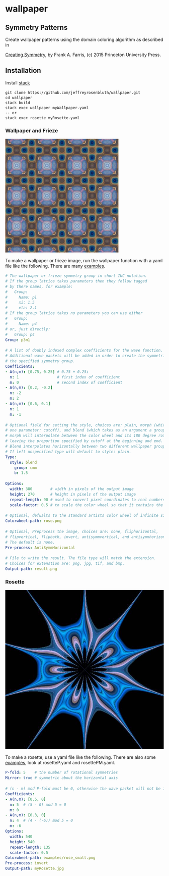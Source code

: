 # wallpaper
## Symmetry Patterns
Create wallpaper patterns using the domain coloring algorithm as described in

[Creating Symmetry], by Frank A. Farris, (c) 2015 Princeton University Press.

[Creating Symmetry]: https://www.amazon.com/Creating-Symmetry-Mathematics-Wallpaper-Patterns/dp/0691161739/ref=sr_1_1?ie=UTF8&qid=1495813829&sr=8-1&keywords=creating+symmetry

## Installation
Install [stack](https://docs.haskellstack.org/en/stable/README/)

```
git clone https://github.com/jeffreyrosenbluth/wallpaper.git
cd wallpaper
stack build
stack exec wallpaper myWallpaper.yaml
-- or
stack exec rosette myRosette.yaml
```

### Wallpaper and Frieze
![example](https://github.com/jeffreyrosenbluth/wallpaper/blob/master/examples/readme.png)

To make a wallpaper or frieze image, run the wallpaper function with a yaml
file like the following. There are many [examples].

[examples]: https://github.com/jeffreyrosenbluth/wallpaper/tree/master/examples

```yaml
# The wallpaper or frieze symmetry group in short IUC notation.
# If the group lattice takes parameters then they follow tagged
# by there names, for example:
#   Group:
#     Name: p1
#     xi: 1.5
#     eta: 2.1
# If the group lattice takes no parameters you can use either
#   Group:
#     Name: p4
# or, just directly:
#   Group: p4
Group: p3m1

# A list of doubly indexed complex coefficients for the wave function.
# Additional wave packets will be added in order to create the symmetries in
# the specified symmetry group.
Coefficients:
- A(n,m): [0.75, 0.25] # 0.75 + 0.25i
  n: 1                 # first index of coefficient
  m: 0                 # second index of coefficient
- A(n,m): [0.2, -0.2]
  n: -2
  m: 2
- A(n,m): [0.6, 0.1]
  n: 1
  m: -1

# Optional field for setting the style, choices are: plain, morph (which takes
# one parameter: cutoff), and blend (which takes as an argument a group object).
# morph will interpolate between the color wheel and its 180 degree rotation,
# leaving the proportion specified by cutoff at the beginning and end.
# Blend interpolates horizontally between two different wallpaper groups.
# If left unspecified type will default to style: plain.
Type:
  style: blend
    group: cmm
    b: 1.5

Options:
  width: 380        # width in pixels of the output image
  height: 270       # height in pixels of the output image
  repeat-length: 90 # used to convert pixel coordinates to real numbers
  scale-factor: 0.5 # to scale the color wheel so that it contains the domain values

# Optional, defualts to the standard artists color wheel of infinite size.
Colorwheel-path: rose.png

# Optional, Preprocess the image, choices are: none, fliphorizontal,
# flipvertical, flipboth, invert, antisymmvertical, and antisymmhorizontal.
# The default is none.
Pre-process: AntiSymmHorizontal

# File to write the result. The file type will match the extension.
# Choices for extenstion are: png, jpg, tif, and bmp.
Output-path: result.png
```

### Rosette

![example](https://github.com/jeffreyrosenbluth/wallpaper/blob/master/myRosette.jpg)

To make a rosette, use a yaml file like the following. There are also some
[examples], look at rosetteP.yaml and rosettePM.yaml.

```yaml
P-fold: 5    # the number of rotational symmetries
Mirror: true # symmetric about the horizontal axis

# (n - m) mod P-fold must be 0, otherwise the wave packet will not be included.
Coefficients:
- A(n,m): [0.5, 0]
  n: 5  # (5 - 0) mod 5 = 0
  m: 0
- A(n,m): [0.3, 0]
  n: 4  # (4 - (-6)) mod 5 = 0
  m: -6
Options:
  width: 540
  height: 540
  repeat-length: 135
  scale-factor: 0.5
Colorwheel-path: examples/rose_small.png
Pre-process: invert
Output-path: myRosette.jpg
```
